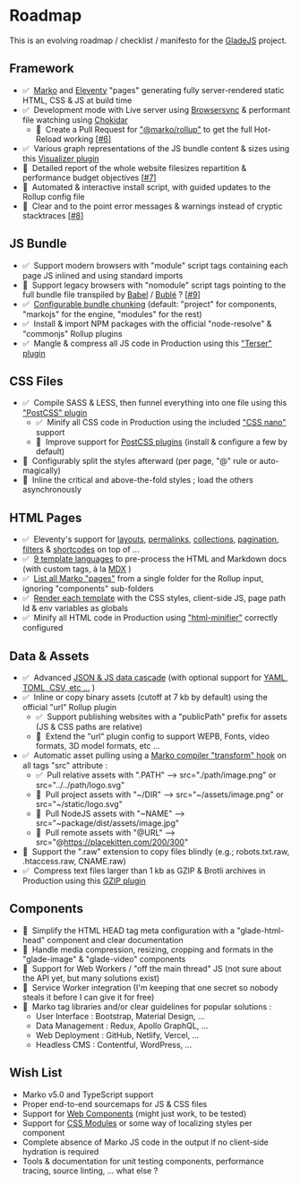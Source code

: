 # Roadmap

This is an evolving roadmap / checklist / manifesto for the [GladeJS](https://gladejs.com) project.

## Framework
 - ✅&nbsp; [Marko](https://markojs.com) and [Eleventy](https://www.11ty.dev) "pages" generating fully server-rendered static HTML, CSS & JS at build time
 - ✅&nbsp; Development mode with Live server using [Browsersync](https://www.browsersync.io) & performant file watching using [Chokidar](https://github.com/paulmillr/chokidar)
   - 🚧&nbsp; Create a Pull Request for ["@marko/rollup"](https://github.com/marko-js/rollup) to get the full Hot-Reload working \[[#6](https://github.com/gladejs/gladejs/issues/6)\]
 - ✅&nbsp; Various graph representations of the JS bundle content & sizes using this [Visualizer plugin](https://github.com/btd/rollup-plugin-visualizer)
 - 🚧&nbsp; Detailed report of the whole website filesizes repartition & performance budget objectives \[[#7](https://github.com/gladejs/gladejs/issues/7)\]
 - 🚧&nbsp; Automated & interactive install script, with guided updates to the Rollup config file
 - 🚧&nbsp; Clear and to the point error messages & warnings instead of cryptic stacktraces \[[#8](https://github.com/gladejs/gladejs/issues/8)\]

## JS Bundle
 - ✅&nbsp; Support modern browsers with "module" script tags containing each page JS inlined and using standard imports
 - 🚧&nbsp; Support legacy browsers with "nomodule" script tags pointing to the full bundle file transpiled by [Babel](https://babeljs.io) / [Bublé](https://buble.surge.sh/guide/) ? \[[#9](https://github.com/gladejs/gladejs/issues/9)\]
 - ✅&nbsp; [Configurable bundle chunking](https://github.com/gladejs/rollup/blob/9d21bc77d3a34a29f02c5a7a654cf4aefadfa529/dist/gladejs-rollup.js#L81) (default: "project" for components, "markojs" for the engine, "modules" for the rest)
 - ✅&nbsp; Install & import NPM packages with the official "node-resolve" & "commonjs" Rollup plugins
 - ✅&nbsp; Mangle & compress all JS code in Production using this ["Terser" plugin](https://github.com/TrySound/rollup-plugin-terser)

## CSS Files
 - ✅&nbsp; Compile SASS & LESS, then funnel everything into one file using this ["PostCSS" plugin](https://github.com/egoist/rollup-plugin-postcss)
   - ✅&nbsp; Minify all CSS code in Production using the included ["CSS nano"](https://cssnano.co) support
   - 🚧&nbsp; Improve support for [PostCSS plugins](https://www.postcss.parts) (install & configure a few by default)
 - 🚧&nbsp; Configurably split the styles afterward (per page, "@" rule or auto-magically)
 - 🚧&nbsp; Inline the critical and above-the-fold styles ; load the others asynchronously

## HTML Pages
 - ✅&nbsp; Eleventy's support for [layouts](https://www.11ty.dev/docs/layouts/), [permalinks](https://www.11ty.dev/docs/permalinks/), [collections](https://www.11ty.dev/docs/collections/), [pagination](https://www.11ty.dev/docs/pagination/), [filters](https://www.11ty.dev/docs/filters/) & [shortcodes](https://www.11ty.dev/docs/shortcodes/) on top of ...
 - ✅&nbsp; [9 template languages](https://www.11ty.dev/docs/languages/) to pre-process the HTML and Markdown docs (with custom tags, à la [MDX](https://mdxjs.com) )
 - ✅&nbsp; [List all Marko "pages"](https://github.com/gladejs/rollup/blob/9d21bc77d3a34a29f02c5a7a654cf4aefadfa529/dist/gladejs-rollup.js#L66) from a single folder for the Rollup input, ignoring "components" sub-folders
 - ✅&nbsp; [Render each template](https://github.com/gladejs/rollup/blob/9d21bc77d3a34a29f02c5a7a654cf4aefadfa529/dist/gladejs-rollup.js#L38) with the CSS styles, client-side JS, page path Id & env variables as globals
 - ✅&nbsp; Minify all HTML code in Production using ["html-minifier"](https://github.com/kangax/html-minifier) correctly configured

## Data & Assets
 - ✅&nbsp; Advanced [JSON & JS data cascade](https://www.11ty.dev/docs/data-cascade/) (with optional support for [YAML, TOML, CSV, etc ...](https://www.11ty.dev/docs/data-custom/) )
 - ✅&nbsp; Inline or copy binary assets (cutoff at 7 kb by default) using the official "url" Rollup plugin
   - ✅&nbsp; Support publishing websites with a "publicPath" prefix for assets (JS & CSS paths are relative)
   - 🚧&nbsp; Extend the "url" plugin config to support WEPB, Fonts, video formats, 3D model formats, etc ...
 - ✅&nbsp; Automatic asset pulling using a [Marko compiler "transform" hook](https://github.com/gladejs/rollup/blob/9d21bc77d3a34a29f02c5a7a654cf4aefadfa529/tags/asset-transformer.js#L6) on all tags "src" attribute :
   - ✅&nbsp; Pull relative assets with ".PATH" --> src="./path/image.png" or src="../../path/logo.svg"
   - 🚧&nbsp; Pull project assets with "\~/DIR" --> src="\~/assets/image.png" or src="\~/static/logo.svg"
   - 🚧&nbsp; Pull NodeJS assets with "~NAME" --> src="~package/dist/assets/image.jpg"
   - 🚧&nbsp; Pull remote assets with "@URL" --> src="@https://placekitten.com/200/300"
 - 🚧&nbsp; Support the ".raw" extension to copy files blindly (e.g.; robots.txt.raw, .htaccess.raw, CNAME.raw)
 - ✅&nbsp; Compress text files larger than 1 kb as GZIP & Brotli archives in Production using this [GZIP plugin](https://github.com/kryops/rollup-plugin-gzip)

## Components
 - 🚧&nbsp; Simplify the HTML HEAD tag meta configuration with a "glade-html-head" component and clear documentation
 - 🚧&nbsp; Handle media compression, resizing, cropping and formats in the "glade-image" & "glade-video" components
 - 🚧&nbsp; Support for Web Workers / "off the main thread" JS (not sure about the API yet, but many solutions exist)
 - 🚧&nbsp; Service Worker integration (I'm keeping that one secret so nobody steals it before I can give it for free)
 - 🚧&nbsp; Marko tag libraries and/or clear guidelines for popular solutions :
   - User Interface : Bootstrap, Material Design, ...
   - Data Management : Redux, Apollo GraphQL, ...
   - Web Deployment : GitHub, Netlify, Vercel, ...
   - Headless CMS : Contentful, WordPress, ...

## Wish List
 - Marko v5.0 and TypeScript support
 - Proper end-to-end sourcemaps for JS & CSS files
 - Support for [Web Components](https://www.webcomponents.org) (might just work, to be tested)
 - Support for [CSS Modules](https://github.com/css-modules/css-modules) or some way of localizing styles per component
 - Complete absence of Marko JS code in the output if no client-side hydration is required
 - Tools & documentation for unit testing components, performance tracing, source linting, ... what else ?
